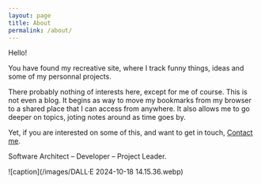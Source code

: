 ```yaml
---
layout: page
title: About
permalink: /about/
---
```


Hello! 

You have found my recreative site, where I track funny things, ideas and some of my personnal projects.

There probably nothing of interests here, except for me of course. This is not even a blog.
It begins as way to move my bookmarks from my browser to a shared place that I can access from anywhere. It also allows me to go deeper on topics, joting notes around as time goes by.

Yet, if you are interested on some of this, and want to get in touch, [Contact me](https://github.com/yduf).

Software Architect – Developer – Project Leader.

![caption](/images/DALL·E 2024-10-18 14.15.36.webp)
